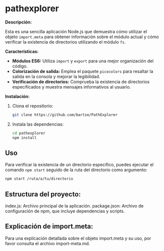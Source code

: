 # pathexplorer

**Descripción:**

Esta es una sencilla aplicación Node.js que demuestra cómo utilizar el objeto `import.meta` para obtener información sobre el módulo actual y cómo verificar la existencia de directorios utilizando el módulo `fs`.

**Características:**

- **Módulos ES6:** Utiliza `import` y `export` para una mejor organización del código.
- **Colorización de salida:** Emplea el paquete `picocolors` para resaltar la salida en la consola y mejorar la legibilidad.
- **Verificación de directorios:** Comprueba la existencia de directorios especificados y muestra mensajes informativos al usuario.

**Instalación:**

1. Clona el repositorio:
   ```bash
   git clone https://github.com/bartze/PathExplorer
   ```
2. Instala las dependencias:
   ```bash
   cd pathexplorer
   npm install
   ```

## Uso

Para verificar la existencia de un directorio específico, puedes ejecutar el comando `npm start` seguido de la ruta del directorio como argumento:

```bash
npm start /ruta/a/tu/directorio
```

## Estructura del proyecto:

index.js: Archivo principal de la aplicación.
package.json: Archivo de configuración de npm, que incluye dependencias y scripts.

## Explicación de import.meta:

Para una explicación detallada sobre el objeto import.meta y su uso, por favor consulta el archivo import-meta.md.
